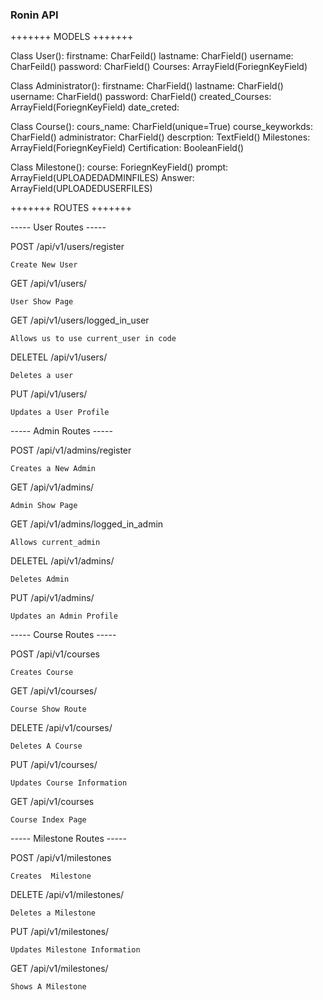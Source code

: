 ### Ronin API ###


+++++++ MODELS +++++++

Class User():
	firstname: CharFeild()
	lastname: CharField() 
	username: CharFeild()
	password: CharField() 
	Courses: ArrayField(ForiegnKeyField)

Class Administrator():
	firstname: CharField()
	lastname: CharField()
	username: CharField()
	password: CharField()
	created_Courses: ArrayField(ForiegnKeyField)
	date_creted: 

Class Course():
	cours_name: CharField(unique=True)
	course_keyworkds: CharField() 
	administrator: CharField()
	descrption: TextField()
	Milestones: ArrayField(ForiegnKeyField)
	Certification: BooleanField()

Class Milestone():
	course: ForiegnKeyField()
	prompt: ArrayField(UPLOADEDADMINFILES)
	Answer: ArrayField(UPLOADEDUSERFILES)


+++++++ ROUTES +++++++

----- User Routes ----- 

POST /api/v1/users/register
	
	Create New User

GET /api/v1/users/<id>

	User Show Page

GET /api/v1/users/logged_in_user
	
	Allows us to use current_user in code

DELETEL /api/v1/users/<id>

	Deletes a user

PUT /api/v1/users/<id>	

	Updates a User Profile 


----- Admin Routes ----- 

POST /api/v1/admins/register
	
	Creates a New Admin 

GET /api/v1/admins/<id>

	Admin Show Page 

GET /api/v1/admins/logged_in_admin
	
	Allows current_admin

DELETEL /api/v1/admins/<id>

	Deletes Admin

PUT /api/v1/admins/<id>	

	Updates an Admin Profile 



----- Course Routes ----- 

POST /api/v1/courses

	Creates Course 

GET /api/v1/courses/<id>

	Course Show Route

DELETE /api/v1/courses/<id>

	Deletes A Course

PUT /api/v1/courses/<id>

	Updates Course Information

GET /api/v1/courses

	Course Index Page 

 ----- Milestone Routes ----- 

POST /api/v1/milestones

	Creates  Milestone

DELETE /api/v1/milestones/<id>

	Deletes a Milestone

PUT /api/v1/milestones/<id>

	Updates Milestone Information

GET /api/v1/milestones/<id>

	Shows A Milestone
